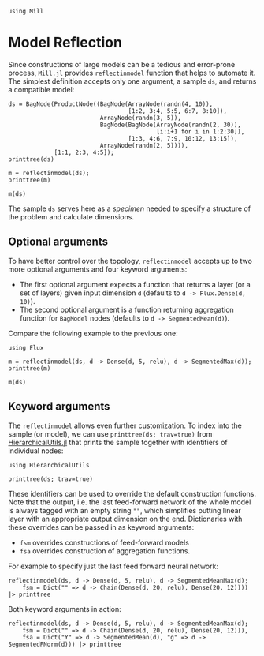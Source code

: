 ```@setup reflection 
using Mill
```

# Model Reflection

Since constructions of large models can be a tedious and error-prone process, `Mill.jl` provides `reflectinmodel` function that helps to automate it. The simplest definition accepts only one argument, a sample `ds`, and returns a compatible model:

```@repl reflection
ds = BagNode(ProductNode((BagNode(ArrayNode(randn(4, 10)),
                                  [1:2, 3:4, 5:5, 6:7, 8:10]),
                          ArrayNode(randn(3, 5)),
                          BagNode(BagNode(ArrayNode(randn(2, 30)),
                                          [i:i+1 for i in 1:2:30]),
                                  [1:3, 4:6, 7:9, 10:12, 13:15]),
                          ArrayNode(randn(2, 5)))),
             [1:1, 2:3, 4:5]);
printtree(ds)

m = reflectinmodel(ds);
printtree(m)

m(ds)
```

The sample `ds` serves here as a *specimen* needed to specify a structure of the problem and calculate dimensions.

## Optional arguments

To have better control over the topology, `reflectinmodel` accepts up to two more optional arguments and four keyword arguments:

* The first optional argument expects a function that returns a layer (or a set of layers) given input dimension `d` (defaults to `d -> Flux.Dense(d, 10)`).
* The second optional argument is a function returning aggregation function for `BagModel` nodes (defaults to `d -> SegmentedMean(d)`).

Compare the following example to the previous one:

```@example reflection
using Flux
```

```@repl reflection
m = reflectinmodel(ds, d -> Dense(d, 5, relu), d -> SegmentedMax(d));
printtree(m)

m(ds)
```

## Keyword arguments

The `reflectinmodel` allows even further customization. To index into the sample (or model), we can use `printtree(ds; trav=true)` from [HierarchicalUtils.jl](@ref) that prints the sample together with identifiers of individual nodes:

```@example reflection
using HierarchicalUtils
```

```@repl reflection
printtree(ds; trav=true)
```

These identifiers can be used to override the default construction functions. Note that the output, i.e. the last feed-forward network of the whole model is always tagged with an empty string `""`, which simplifies putting linear layer with an appropriate output dimension on the end. Dictionaries with these overrides can be passed in as keyword arguments:

* `fsm` overrides constructions of feed-forward models
* `fsa` overrides construction of aggregation functions.

For example to specify just the last feed forward neural network:

```@repl reflection
reflectinmodel(ds, d -> Dense(d, 5, relu), d -> SegmentedMeanMax(d);
    fsm = Dict("" => d -> Chain(Dense(d, 20, relu), Dense(20, 12)))) |> printtree
```

Both keyword arguments in action:

```@repl reflection
reflectinmodel(ds, d -> Dense(d, 5, relu), d -> SegmentedMeanMax(d);
    fsm = Dict("" => d -> Chain(Dense(d, 20, relu), Dense(20, 12))),
    fsa = Dict("Y" => d -> SegmentedMean(d), "g" => d -> SegmentedPNorm(d))) |> printtree
```
